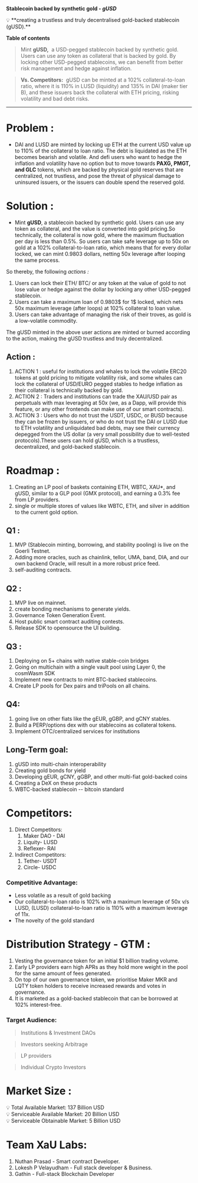 **Stablecoin backed by synthetic gold - *gUSD***

<aside>
💡 **creating a trustless and truly decentralised gold-backed stablecoin (gUSD).**

</aside>

**Table of contents**

> Mint **gUSD,**
 a USD-pegged stablecoin backed by synthetic gold. Users can use any token as collateral that is backed by gold. By locking other USD-pegged stablecoins, we can benefit from better risk management and hedge against inflation.
> 

> **Vs. Competitors:** 
gUSD can be minted at a 102% collateral-to-loan ratio, where it is 110% in LUSD (liquidity) and 135% in DAI (maker tier B), and these issuers back the collateral with ETH pricing, risking volatility and bad debt risks.
> 

---

# Problem :

- DAI and LUSD are minted by locking up ETH at the current USD value up to 110% of the collateral to loan ratio. The debt is liquidated as the ETH becomes bearish and volatile. And defi users who want to hedge the inflation and volatility have no option but to move towards **PAXG, PMGT, and GLC** tokens, which are backed by physical gold reserves that are centralized, not trustless, and pose the threat of physical damage to uninsured issuers, or the issuers can double spend the reserved gold.

# Solution :

- Mint **gUSD**, a stablecoin backed by synthetic gold. Users can use any token as collateral, and the value is converted into gold pricing.So technically, the collateral is now gold, where the maximum fluctuation per day is less than 0.5%. So users can take safe leverage up to 50x on gold at a 102% collateral-to-loan ratio, which means that for every dollar locked, we can mint 0.9803 dollars, netting 50x leverage after looping the same process.

So thereby, the following *actions :*

1. Users can lock their ETH/ BTC/  or any token at the value of gold to not lose value or hedge against the dollar by locking any other USD-pegged stablecoin.
2. Users can take a maximum loan of 0.9803$ for 1$ locked, which nets 50x maximum leverage (after loops) at 102% collateral to loan value.
3. Users can take advantage of managing the risk of their troves, as gold is a low-volatile commodity.

The gUSD minted in the above user actions are minted or burned according to the action, making the gUSD trustless and truly decentralized.

## Action :

1. ACTION 1 : useful for institutions and whales to lock the volatile ERC20 tokens at gold pricing to mitigate volatility risk, and some whales can lock the collateral of USD/EURO pegged stables to hedge inflation as their collateral is technically backed by gold.
2. ACTION 2 : Traders and institutions can trade the XAU/USD pair as perpetuals with max leveraging at 50x (we, as a Dapp, will provide this feature, or any other frontends can make use of our smart contracts).
3. ACTION 3 : Users who do not trust the USDT, USDC, or BUSD because they can be frozen by issuers, or who do not trust the DAI or LUSD due to ETH volatility and unliquidated bad debts, may see their currency depegged from the US dollar (a very small possibility due to well-tested protocols).These users can hold gUSD, which is a trustless, decentralized, and gold-backed stablecoin.

# Roadmap :

1. Creating an LP pool of baskets containing ETH, WBTC, XAU*, and gUSD, similar to a GLP pool (GMX protocol), and earning a 0.3% fee from LP providers.
2. single or multiple stores of values like WBTC, ETH, and silver in addition to the current gold option.

## Q1 :

1. MVP (Stablecoin minting, borrowing, and stability pooling) is live on the Goerli Testnet.
2. Adding more oracles, such as chainlink, tellor, UMA, band, DIA, and our own backend Oracle, will result in a more robust price feed.
3. self-auditing contracts.

## Q2 :

1.  MVP live on mainnet.
2. create bonding mechanisms to generate yields.
3. Governance Token Generation Event.
4. Host public smart contract auditing contests.
5. Release SDK to opensource the UI building.

## Q3 :

1. Deploying on 5+ chains with native stable-coin bridges
2. Going on multichain with a single vault pool using Layer 0, the cosmWasm SDK 
3. Implement new contracts to mint BTC-backed stablecoins.
4. Create LP pools for Dex pairs and triPools on all chains.

## Q4:

1. going live on other fiats like the gEUR, gGBP, and gCNY stables.
2. Build a PERP/options dex with our stablecoins as collateral tokens.
3. Implement OTC/centralized services for institutions

## Long-Term goal:

1. gUSD into multi-chain interoperability
2. Creating gold bonds for yield
3. Developing gEUR, gCNY, gGBP, and other multi-fiat gold-backed coins
4. Creating a DeX on these products
5. WBTC-backed stablecoin -- bitcoin standard

# **Competitors:**

1. Direct Competitors:
    1. Maker DAO - DAI
    2. Liquity- LUSD
    3. Reflexer- RAI
2. Indirect Competitors:
    1. Tether- USDT
    2. Circle- USDC

### Competitive Advantage:

- Less volatile as a result of gold backing
- Our collateral-to-loan ratio is 102% with a maximum leverage of 50x v/s LUSD, (LUSD) collateral-to-loan ratio is 110% with a maximum leverage of 11x.
- The novelty of the gold standard

# Distribution Strategy - GTM :

1. Vesting the governance token for an initial $1 billion trading volume.
2. Early LP providers earn high APRs as they hold more weight in the pool for the same amount of fees generated.
3. On top of our own governance token, we prioritise Maker MKR and LQTY token holders to receive increased rewards and votes in governance.
4. It is marketed as a gold-backed stablecoin that can be borrowed at 102% interest-free.

### Target Audience:

> Institutions & Investment DAOs
> 

> Investors seeking Arbitrage
> 

> LP providers
> 

> Individual Crypto Investors
> 

# Market Size :

<aside>
💡 Total Available Market: 137 Billion USD

</aside>

<aside>
💡 Serviceable Available Market: 20 Billion USD

</aside>

<aside>
💡 Serviceable Obtainable Market: 5 Billion USD

</aside>

# Team XaU Labs:

1. Nuthan Prasad - Smart contract Developer.
2. Lokesh P Velayudham - Full stack developer & Business.
3. Gathin - Full-stack Blockchain Developer
